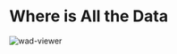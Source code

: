 # Where is All the Data

![wad-viewer](https://github.com/FlamesX-128/wad-viewer/assets/78381898/5a67706b-b60a-42bf-8eeb-ac6077091b6f)

